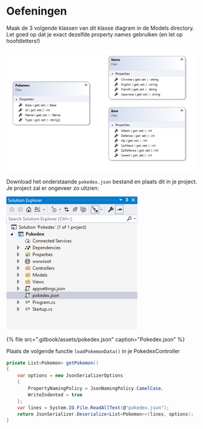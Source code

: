 # Oefeningen

Maak de 3 volgende klassen van dit klasse diagram in de Models directory. Let goed op dat je exact dezelfde property names gebruiken \(en let op hoofdletters!\)

![](.gitbook/assets/image%20%2853%29.png)

Download het onderstaande `pokedex.json`  bestand en plaats dit in je project. Je project zal er ongeveer zo uitzien:

![](.gitbook/assets/image%20%2852%29.png)



{% file src=".gitbook/assets/pokedex.json" caption="Pokedex.json" %}

Plaats de volgende functie `loadPokemonData()` in je PokedexController

```csharp
private List<Pokemon> getPokemon()
{
    var options = new JsonSerializerOptions
    {
        PropertyNamingPolicy = JsonNamingPolicy.CamelCase,
        WriteIndented = true
    };
    var lines = System.IO.File.ReadAllText(@"pokedex.json");
    return JsonSerializer.Deserialize<List<Pokemon>>(lines, options);
}
```




